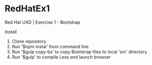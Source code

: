 # RedHatEx1
Red Hat UXD | Exercise 1 - Bootstrap

Install
1. Clone repository
2. Run '$npm instal' from command line
3. Run '$gulp copy-bs' to copy Bootstrap files to local 'src' directory
4. Run '$gulp' to compile Less and launch browser
